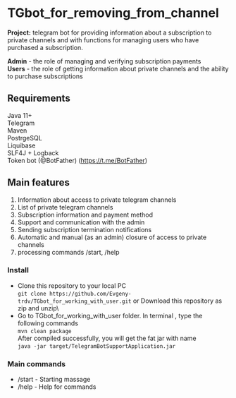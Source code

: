 # **TGbot_for_removing_from_channel**

**Project:** telegram bot for providing information about a subscription to private channels and with functions for managing users who have purchased a subscription.

**Admin** - the role of managing and verifying subscription payments \
**Users** - the role of getting information about private channels and the ability to purchase subscriptions

## **Requirements**
Java 11+\
Telegram\
Maven\
PostrgeSQL\
Liquibase\
SLF4J + Logback\
Token bot (@BotFather) (https://t.me/BotFather)

## **Main features** 
1. Information about access to private telegram channels
2. List of private telegram channels
3. Subscription information and payment method
4. Support and communication with the admin
5. Sending subscription termination notifications
6. Automatic and manual (as an admin) closure of access to private channels
7. processing commands /start, /help

### **Install**
- Clone this repository to your local PC\
`git clone https://github.com/Evgeny-trdv/TGbot_for_working_with_user.git`
or Download this repository as zip and unzip\
- Go to TGbot_for_working_with_user folder. In terminal , type the following commands\
`mvn clean package`\
After compiled successfully, you will get the fat jar with name\
`java -jar target/TelegramBotSupportApplication.jar`

### **Main commands**
* /start - Starting massage
* /help - Help for commands
